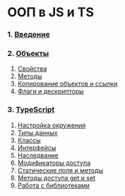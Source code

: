 # ООП в JS и TS

### 1. [Введение](./1-Введение.md)
### 2. [Объекты](./2-Объекты.md)
   1. [Свойства](./21-Свойства.md)
   2. [Методы](./21-Методы.md)
   3. [Копирование объектов и ссылки](./23-Копирование_объектов.md)
   4. [Флаги и дескрипторы]()
### 3. [TypeScript](./3-TypeScript.md)
   1. [Настройка окружения]()
   2. [Типы данных]()
   3. [Классы]()
   4. [Интерфейсы]()
   5. [Наследвание]()
   6. [Модификаторы доступа]()
   7. [Статические поля и методы]()
   8. [Методы доступа get и set]()
   9. [Работа с библиотеками]()
   